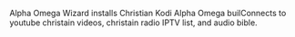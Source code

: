 Alpha Omega Wizard installs Christian Kodi Alpha Omega builConnects to youtube christain videos, christain radio IPTV list, and audio bible.
